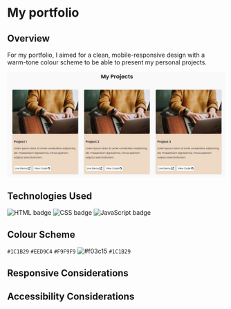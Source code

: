 # My portfolio

## Overview

For my portfolio, I aimed for a clean, mobile-responsive design with a warm-tone colour scheme to be able to present my personal projects.

![Image of portfolio projects template](portfolio-projects.png)

## Technologies Used

![HTML badge](https://img.shields.io/badge/HTML5-E34F26?style=for-the-badge&logo=html5&logoColor=white)
![CSS badge](https://img.shields.io/badge/CSS3-1572B6?style=for-the-badge&logo=css3&logoColor=white)
![JavaScript badge](https://img.shields.io/badge/JavaScript-F7DF1E?style=for-the-badge&logo=javascript&logoColor=black)

## Colour Scheme

`#1C1B29`
`#EED9C4`
`#F9F9F9`
![#f03c15](https://placehold.co/15x15/1C1B29/1C1B29.png) `#1C1B29`

## Responsive Considerations

## Accessibility Considerations






